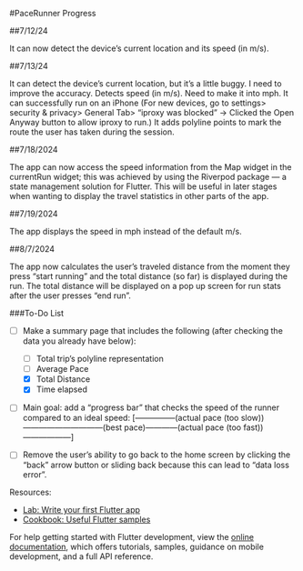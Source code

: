 #PaceRunner Progress

##7/12/24

It can now detect the device’s current location and its speed (in m/s).

##7/13/24

It can detect the device’s current location, but it’s a little buggy. I need to improve the accuracy.
Detects speed (in m/s). Need to make it into mph.
It can successfully run on an iPhone (For new devices, go to settings> security & privacy> General Tab> “iproxy was blocked” -> Clicked the Open Anyway button to allow iproxy to run.)
It adds polyline points to mark the route the user has taken during the session.

##7/18/2024

The app can now access the speed information from the Map widget in the currentRun widget; this was achieved by using the Riverpod package — a state management solution for Flutter.
	This will be useful in later stages when wanting to display the travel statistics in other parts of the app.

##7/19/2024

The app displays the speed in mph instead of the default m/s.

##8/7/2024

The app now calculates the user’s traveled distance from the moment they press “start running” and the total distance (so far) is displayed during the run. The total distance will be displayed on a pop up screen for run stats after the user presses “end run”.

###To-Do List
- [ ] Make a summary page that includes the following (after checking the data you already have below): 
    - [ ] Total trip’s polyline representation
    - [ ] Average Pace
    - [x] Total Distance
    - [x] Time elapsed
- [ ] Main goal: add a “progress bar” that checks the speed of the runner compared to an ideal speed:   [—————(actual pace (too slow))——————————(best pace)————(actual pace (too fast))——————]
- [ ] Remove the user’s ability to go back to the home screen by clicking the “back” arrow button or sliding back because this can lead to “data loss error”. 


Resources:

- [Lab: Write your first Flutter app](https://docs.flutter.dev/get-started/codelab)
- [Cookbook: Useful Flutter samples](https://docs.flutter.dev/cookbook)

For help getting started with Flutter development, view the
[online documentation](https://docs.flutter.dev/), which offers tutorials,
samples, guidance on mobile development, and a full API reference.
